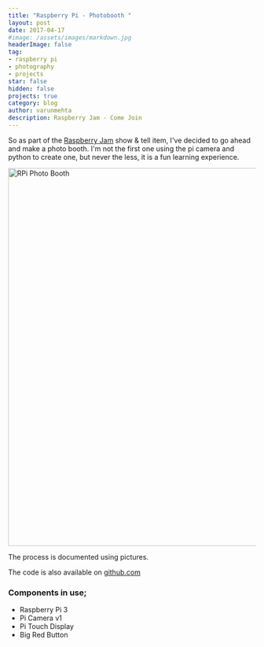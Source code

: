 ```yaml
---
title: "Raspberry Pi - Photobooth "
layout: post
date: 2017-04-17
#image: /assets/images/markdown.jpg
headerImage: false
tag:
- raspberry pi
- photography
- projects
star: false
hidden: false
projects: true
category: blog
author: varunmehta
description: Raspberry Jam - Come Join 
---
```


So as part of the [Raspberry Jam](/makers-day) show &amp; tell item, I've decided to go ahead and make a photo booth. I'm not the first one using the pi camera and python to create one, but never the less, it is a fun learning experience.

<a data-flickr-embed="true" data-footer="true" href="https://www.flickr.com/photos/varunmehta/albums/72157679713572213" title="RPi Photo Booth"><img alt="RPi Photo Booth" height="768" src="https://c1.staticflickr.com/3/2840/33805724060_6e2bfbaa1a_b.jpg" width="1024" /></a><script async="" charset="utf-8" src="//embedr.flickr.com/assets/client-code.js"></script>

The process is documented using pictures.

The code is also available on [github.com](https://github.com/varunmehta/photobooth)

### Components in use;
* Raspberry Pi 3
* Pi Camera v1 
* Pi Touch Display 
* Big Red Button
